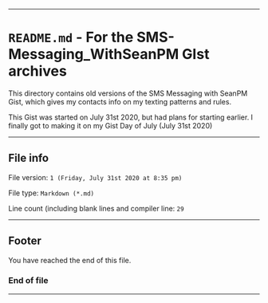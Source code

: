 
***

# `README.md` - For the SMS-Messaging_WithSeanPM GIst archives

This directory contains old versions of the SMS Messaging with SeanPM Gist, which gives my contacts info on my texting patterns and rules.

This Gist was started on July 31st 2020, but had plans for starting earlier. I finally got to making it on my Gist Day of July (July 31st 2020)

***

## File info

File version: `1 (Friday, July 31st 2020 at 8:35 pm)`

File type: `Markdown (*.md)`

Line count (including blank lines and compiler line: `29`

***

## Footer

You have reached the end of this file.

### End of file

***
